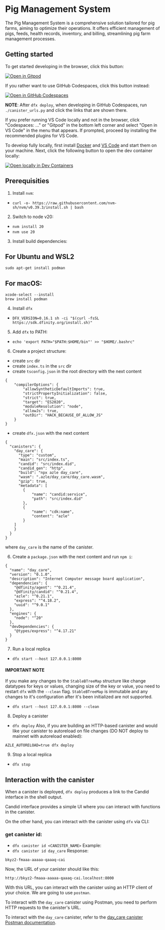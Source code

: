 # Pig Management System

The Pig Management System is a comprehensive solution tailored for pig farms, aiming to optimize their operations. It offers efficient management of pigs, feeds, health records, inventory, and billing, streamlining pig farm management processes.

## Getting started

To get started developing in the browser, click this button:

[![Open in Gitpod](https://gitpod.io/button/open-in-gitpod.svg)](https://gitpod.io/#https://github.com/dacadeorg/icp-message-board-contract)

If you rather want to use GitHub Codespaces, click this button instead:

[![Open in GitHub Codespaces](https://github.com/codespaces/badge.svg)](https://codespaces.new/dacadeorg/icp-message-board-contract?quickstart=1)

**NOTE**: After `dfx deploy`, when developing in GitHub Codespaces, run `./canister_urls.py` and click the links that are shown there.

If you prefer running VS Code locally and not in the browser, click "Codespaces: ..." or "Gitpod" in the bottom left corner and select "Open in VS Code" in the menu that appears.
If prompted, proceed by installing the recommended plugins for VS Code.

To develop fully locally, first install [Docker](https://www.docker.com/get-started/) and [VS Code](https://code.visualstudio.com/) and start them on your machine.
Next, click the following button to open the dev container locally:

[![Open locally in Dev Containers](https://img.shields.io/static/v1?label=Dev%20Containers&message=Open&color=blue&logo=visualstudiocode)](https://vscode.dev/redirect?url=vscode://ms-vscode-remote.remote-containers/cloneInVolume?url=https://github.com/dacadeorg/icp-message-board-contract)

## Prerequisities

1. Install `nvm`:

- `curl -o- https://raw.githubusercontent.com/nvm-sh/nvm/v0.39.3/install.sh | bash`

2. Switch to node v20:

- `nvm install 20`
- `nvm use 20`

3. Install build dependencies:

## For Ubuntu and WSL2

```
sudo apt-get install podman
```

## For macOS:

```
xcode-select --install
brew install podman
```

4. Install `dfx`

- `DFX_VERSION=0.16.1 sh -ci "$(curl -fsSL https://sdk.dfinity.org/install.sh)"`

5. Add `dfx` to PATH:

- `echo 'export PATH="$PATH:$HOME/bin"' >> "$HOME/.bashrc"`

6. Create a project structure:

- create `src` dir
- create `index.ts` in the `src` dir
- create `tsconfig.json` in the root directory with the next content

```
{
    "compilerOptions": {
        "allowSyntheticDefaultImports": true,
        "strictPropertyInitialization": false,
        "strict": true,
        "target": "ES2020",
        "moduleResolution": "node",
        "allowJs": true,
        "outDir": "HACK_BECAUSE_OF_ALLOW_JS"
    }
}
```

- create `dfx.json` with the next content

```
{
  "canisters": {
    "day_care": {
      "type": "custom",
      "main": "src/index.ts",
      "candid": "src/index.did",
      "candid_gen": "http",
      "build": "npx azle day_care",
      "wasm": ".azle/day_care/day_care.wasm",
      "gzip": true,
      "metadata": [
        {
            "name": "candid:service",
            "path": "src/index.did"
        },
        {
            "name": "cdk:name",
            "content": "azle"
        }
    ]
    }
  }
}

```

where `day_care` is the name of the canister.

6. Create a `package.json` with the next content and run `npm i`:

```
{
  "name": "day_care",
  "version": "0.1.0",
  "description": "Internet Computer message board application",
  "dependencies": {
    "@dfinity/agent": "^0.21.4",
    "@dfinity/candid": "^0.21.4",
    "azle": "^0.21.1",
    "express": "^4.18.2",
    "uuid": "^9.0.1"
  },
  "engines": {
    "node": "^20"
  },
  "devDependencies": {
    "@types/express": "^4.17.21"
  }
}

```

7. Run a local replica

- `dfx start --host 127.0.0.1:8000`

#### IMPORTANT NOTE

If you make any changes to the `StableBTreeMap` structure like change datatypes for keys or values, changing size of the key or value, you need to restart `dfx` with the `--clean` flag. `StableBTreeMap` is immutable and any changes to it's configuration after it's been initialized are not supported.

- `dfx start --host 127.0.0.1:8000 --clean`

8. Deploy a canister

- `dfx deploy`
  Also, if you are building an HTTP-based canister and would like your canister to autoreload on file changes (DO NOT deploy to mainnet with autoreload enabled):

```
AZLE_AUTORELOAD=true dfx deploy
```

9. Stop a local replica

- `dfx stop`

## Interaction with the canister

When a canister is deployed, `dfx deploy` produces a link to the Candid interface in the shell output.

Candid interface provides a simple UI where you can interact with functions in the canister.

On the other hand, you can interact with the canister using `dfx` via CLI:

### get canister id:

- `dfx canister id <CANISTER_NAME>`
  Example:
- `dfx canister id day_care`
  Response:

```
bkyz2-fmaaa-aaaaa-qaaaq-cai
```

Now, the URL of your canister should like this:

```
http://bkyz2-fmaaa-aaaaa-qaaaq-cai.localhost:8000
```

With this URL, you can interact with the canister using an HTTP client of your choice. We are going to use `postman`.

To interact with the `day_care` canister using Postman, you need to perform HTTP requests to the canister's URL.

To interact with the `day_care` canister, refer to the [day_care canister Postman documentation](https://documenter.getpostman.com/view/31819605/2sA3JRaf7z).
